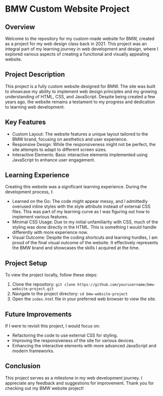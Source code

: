 # BMW Custom Website Project
## Overview
Welcome to the repository for my custom-made website for BMW, created as a project for my web design class back in 2021. This project was an integral part of my learning journey in web development and design, where I explored various aspects of creating a functional and visually appealing website.

## Project Description
This project is a fully custom website designed for BMW. The site was built to showcase my ability to implement web design principles and my growing understanding of HTML, CSS, and JavaScript. Despite being created a few years ago, the website remains a testament to my progress and dedication to learning web development.

## Key Features
* Custom Layout: The website features a unique layout tailored to the BMW brand, focusing on aesthetics and user experience.
* Responsive Design: While the responsiveness might not be perfect, the site attempts to adapt to different screen sizes.
* Interactive Elements: Basic interactive elements implemented using JavaScript to enhance user engagement.

## Learning Experience
Creating this website was a significant learning experience. During the development process, I:
* Learned on the Go: The code might appear messy, and I admittedly overused inline styles with the style attribute instead of external CSS files. This was part of my learning curve as I was figuring out how to implement various features.
* Minimal CSS Usage: Due to my initial unfamiliarity with CSS, much of the styling was done directly in the HTML. This is something I would handle differently with more experience now.
* Visual Outcome: Despite the coding shortcuts and learning hurdles, I am proud of the final visual outcome of the website. It effectively represents the BMW brand and showcases the skills I acquired at the time.

## Project Setup
To view the project locally, follow these steps:
1. Clone the repository:
`git clone https://github.com/yourusername/bmw-website-project.git`
2. Navigate to the project directory:
`cd bmw-website-project`
3. Open the `index.html` file in your preferred web browser to view the site.

## Future Improvements
If I were to revisit this project, I would focus on:
* Refactoring the code to use external CSS for styling.
* Improving the responsiveness of the site for various devices.
* Enhancing the interactive elements with more advanced JavaScript and modern frameworks.

## Conclusion
This project serves as a milestone in my web development journey. I appreciate any feedback and suggestions for improvement. Thank you for checking out my BMW website project!
